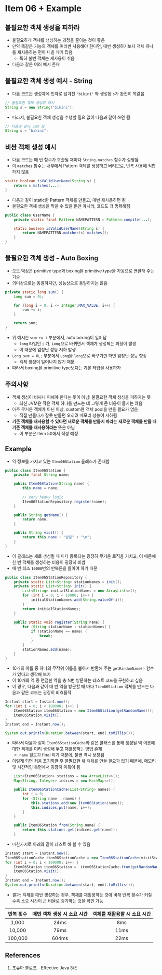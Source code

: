 # Item 06 + Example

## 불필요한 객체 생성을 피하라

- 불필요하게 객체를 생성하는 과정을 줄이는 것이 좋음
- 만약 똑같은 기능의 객체를 여러번 사용해야 한다면, 매번 생성하기보다 객체 하나를 재사용하는 편이 나을 때가 많음
    - 특히 불변 객체는 재사용이 쉬움
- 다음과 같은 여러 예시 존재

## 불필요한 객체 생성 예시 - String

- 다음 코드는 생성자에 인자로 넘겨진 `"bikini"` 와 생성된 `s`가 완전히 똑같음

```Java
// 불필요한 객체 생성의 예시
String s = new String("bikini");
```

- 따라서, 불필요한 객체 생성을 수행할 필요 없이 다음과 같이 쓰면 됨

```Java
// 다음과 같이 쓰면 됨
String s = "bikini";
```

## 비싼 객체 생성 예시

- 다음 코드는 매 번 함수가 호출될 때마다 `String.matches` 함수가 실행됨
- 이 `matches` 함수는 내부에서 Pattern 객체를 생성하고 버리므로, 반복 사용에 적합하지 않음

```Java
static boolean isValidUserName(String s) {
    return s.matches(...);
}
```

- 다음과 같이 static한 Pattern 객체를 만들고, 매번 재사용하면 됨
- 불필요한 객체 생성을 막을 수 있을 뿐만 아니라, 코드도 더 명확해짐

```Java
public class UserName {
    private static final Pattern NAMEPATTERN = Pattern.compile(...);

    static boolean isValidUserName(String s) {
        return NAMEPATTERN.matcher(s).matches();
    }
}
```

## 불필요한 객체 생성 - Auto Boxing

- 오토 박싱은 primitive type과 boxing된 primitive type을 자동으로 변환해 주는 기술
- 의미상으로는 동일하지만, 성능상으로 동일하지는 않음

```Java
private static long sum() {
    Long sum = 0L;

    for (long i = 0; i <= Integer.MAX_VALUE; i++) {
        sum += i;
    }

    return sum;
}
```

- 위 예시는 `sum += i` 부분에서, auto boxing이 일어남
    - `long` 타입인 `i` 가, `Long`으로 바뀌면서 객체가 생성되는 과정이 발생
    - 이 때문에 엄청난 성능 저하 발생
- `Long sum = 0L;` 부분에서 `Long`을 `long`으로 바꾸기만 하면 엄청난 성능 향상
    - 객체 생성이 일어나지 않기 때문
- 따라서 boxing된 primitive type보다는 기본 타입을 사용하자

## 주의사항

- 객체 생성이 비싸니 피해야 한다는 뜻이 아님! 불필요한 객체 생성을 피하자는 뜻
    - 최신 JVM은 작은 객체 하나를 만드는 데 그렇게 큰 비용이 들지는 않음
- 아주 무거운 객체가 아닌 이상, custom한 객체 pool을 만들 필요가 없음
    - 직접 만들다가 잘못 만들면 오히려 메모리 성능이 저하됨
- **기존 객체를 재사용할 수 있다면 새로운 객체를 만들지 마라**는 **새로운 객체를 만들 때 기존 객체를 재사용하라는** 뜻은 아님
    - 이 부분은 Item 50에서 작성 예정

## Example

- 역 정보를 가지고 있는 `Item06Station` 클래스가 존재함

```java
public class Item06Station {
    private final String name;

    public Item06Station(String name) {
        this.name = name;
        
        // Very heavy logic
        Item06StationRepository.register(name);
    }

    public String getName() {
        return name;
    }

    public String visit() {
        return this.name + "방문" + "\n";
    }
}
```

- 이 클래스는 새로 생성될 때 마다 등록되는 굉장히 무거운 로직을 거치고, 이 때문에 한 번 객체를 생성하는 비용이 굉장히 비쌈
- 매 번 최소 `10000`번의 반복문을 돌아야 하기 때문

```java
public class Item06StationRepository {
    private static List<String> stationNames = init();
    private static List<String> init() {
        List<String> initialStationNames = new ArrayList<>();
        for (int i = 0; i < 10000; i++) {
            initialStationNames.add(String.valueOf(i));
        }
        return initialStationNames;
    }
    
    public static void register(String name) {
        for (String stationName : stationNames) {
            if (stationName == name) {
                break;
            }
        }
        stationNames.add(name);
    }
}
```

- 10개의 이름 중 하나의 무작위 이름을 뽑아서 반환해 주는 `getRandomName()` 함수가 있다고 생각해 보자
- 이 10개의 역 중 랜덤한 역을 총 N번 방문하는 테스트 코드를 구현하고 싶음
- 이 경우, 다음과 같이 매 번 역을 방문할 때 마다 `Item06Station` 객체를 만드는 다음과 같은 코드는 굉장히 비효율적

```java
Instant start = Instant.now();
for (int i = 0; i < 100000; i++) {
    Item06Station item06Station = new Item06Station(getRandomName());
    item06Station.visit();
}
Instant end = Instant.now();

System.out.println(Duration.between(start, end).toMillis());
```

- 따라서 다음과 같이 `Item06StationCache`와 같은 클래스를 통해 생성될 역 이름에 대한 객체를 미리 생성해 두고 재활용하는 방법 존재
    - `name` 필드가 final 이기 때문에, 불변 역시 보장됨
- 이렇게 되면 처음 초기화한 후 불필요한 새 객체를 만들 필요가 없기 때문에, 메모리 및 시간적인 측면에서 굉장히 이득이 됨

```java
    List<Item06Station> stations = new ArrayList<>();
    Map<String, Integer> indices = new HashMap<>();

    public Item06StationCache(List<String> names) {
        int i = 0;
        for (String name : names) {
            this.stations.add(new Item06Station(name));
            this.indices.put(name, i++);
        }
    }

    public Item06Station from(String name) {
        return this.stations.get(indices.get(name));
    }
```

- 마찬가지로 아래와 같이 테스트 해 볼 수 있음

```java
Instant start = Instant.now();
Item06StationCache item06StationCache = new Item06StationCache(visitStationNames);
for (int i = 0; i < 100000; i++) {
    Item06Station item06Station =  item06StationCache.from(getRandomName());
    item06Station.visit();
}
Instant end = Instant.now();
System.out.println(Duration.between(start, end).toMillis());
```

- 결과: 객체를 매번 생성하는 경우, 객체를 재활용하는 것에 비해 반복 횟수가 커질 수록 소요 시간이 큰 비율로 증가하는 것을 확인 가능

| 반복 횟수 | 매번 객채 생성 시 소요 시간 | 객체를 재활용할 시 소요 시간 |
| :-------: | :-------------------------: | :--------------------------: |
|   1,000   |            24ms             |             8ms              |
|  10,000   |            79ms             |             11ms             |
|  100,000  |            604ms            |             22ms             |

## References

1. 조슈아 블로크 - Effective Java 3/E